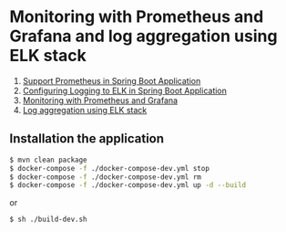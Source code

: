 # Monitoring with Prometheus and Grafana and log aggregation using ELK stack

1. [Support Prometheus in Spring Boot Application](./SB-PROMETHEUS.md)
2. [Configuring Logging to ELK in Spring Boot Application](./SB-LOGGING.md)
3. [Monitoring with Prometheus and Grafana](./PROMETHEUS.md)
4. [Log aggregation using ELK stack](./ELK.md)

## Installation the application

```sh
$ mvn clean package
$ docker-compose -f ./docker-compose-dev.yml stop
$ docker-compose -f ./docker-compose-dev.yml rm
$ docker-compose -f ./docker-compose-dev.yml up -d --build
```

or

```sh
$ sh ./build-dev.sh
```